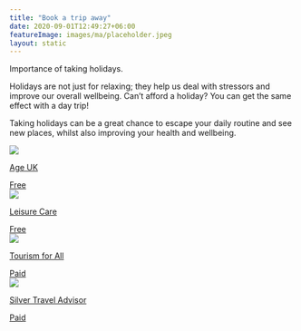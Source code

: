 ```yaml
---
title: "Book a trip away"
date: 2020-09-01T12:49:27+06:00
featureImage: images/ma/placeholder.jpeg
layout: static
---
```


Importance of taking holidays.

Holidays are not just for relaxing; they help us deal with stressors and improve our overall wellbeing. Can’t afford a holiday? You can get the same effect with a day trip!

Taking holidays can be a great chance to escape your daily routine and see new places, whilst also improving your health and wellbeing.

<a class="ma-link" href="https://www.ageuk.org.uk/information-advice/travel-hobbies/accessible-holidays/free-days-out-around-the-uk/"><div class="ma-card ma-card-Health"><div class="ma-icon"><img src ="/images/Icon-check - health - opacity.svg"/></div><div class="ma-name"><p>Age UK</p></div><div class="ma-paid-text"><span>Free</span></div></div></a><a class="ma-link" href="https://www.leisurecare.com/resources/benefits-senior-travel/"><div class="ma-card ma-card-Health"><div class="ma-icon"><img src ="/images/Icon-check - health - opacity.svg"/></div><div class="ma-name"><p>Leisure Care</p></div><div class="ma-paid-text"><span>Free</span></div></div></a><a class="ma-link" href="https://www.tourismforall.co.uk/"><div class="ma-card ma-card-Health"><div class="ma-icon"><img src ="/images/Icon-pound - health - opacity.svg"/></div><div class="ma-name"><p>Tourism for All</p></div><div class="ma-paid-text"><span>Paid</span></div></div></a><a class="ma-link" href="https://silvertraveladvisor.com/"><div class="ma-card ma-card-Health"><div class="ma-icon"><img src ="/images/Icon-pound - health - opacity.svg"/></div><div class="ma-name"><p>Silver Travel Advisor</p></div><div class="ma-paid-text"><span>Paid</span></div></div></a>  

<br/><br/>






